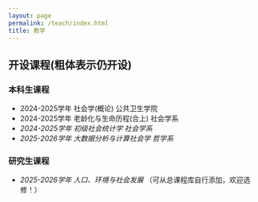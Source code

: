 ```yaml
---
layout: page
permalink: /teach/index.html
title: 教学
---
```


## **开设课程(粗体表示仍开设)**

### 本科生课程
- 2024-2025学年 社会学(概论)        公共卫生学院
- 2024-2025学年 老龄化与生命历程(合上)  社会学系  
- *2024-2025学年 初级社会统计学         社会学系*
- *2025-2026学年 大数据分析与计算社会学  哲学系*


### 研究生课程
- *2025-2026学年  人口、环境与社会发展*  （可从总课程库自行添加，欢迎选修！）











